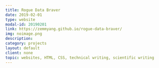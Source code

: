 ```yaml
---
title: Rogue Data Braver
date: 2019-02-01
type: website
modal-id: 20190201
link: https://zemmyang.github.io/rogue-data-braver/
img: noimage.png
description:
category: projects
layout: default
client: none
topic: websites, HTML, CSS, technical writing, scientific writing
---
```


